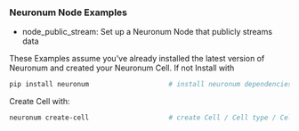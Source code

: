 ### **Neuronum Node Examples**
- node_public_stream: Set up a Neuronum Node that publicly streams data


These Examples assume you've already installed the latest version of Neuronum and created your Neuronum Cell. 
If not Install with 
```sh
pip install neuronum                    # install neuronum dependencies
```

Create Cell with:
```sh
neuronum create-cell                    # create Cell / Cell type / Cell network 
```